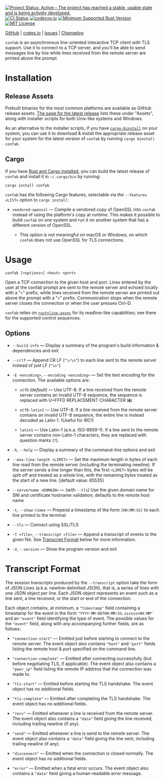 [![Project Status: Active – The project has reached a stable, usable state and is being actively developed.](https://www.repostatus.org/badges/latest/active.svg)](https://www.repostatus.org/#active)
[![CI Status](https://github.com/jwodder/confab/actions/workflows/test.yml/badge.svg)](https://github.com/jwodder/confab/actions/workflows/test.yml)
[![codecov.io](https://codecov.io/gh/jwodder/confab/branch/master/graph/badge.svg)](https://codecov.io/gh/jwodder/confab)
[![Minimum Supported Rust Version](https://img.shields.io/badge/MSRV-1.65-orange)](https://www.rust-lang.org)
[![MIT License](https://img.shields.io/github/license/jwodder/confab.svg)](https://opensource.org/licenses/MIT)

[GitHub](https://github.com/jwodder/confab) | [crates.io](https://crates.io/crates/confab) | [Issues](https://github.com/jwodder/confab/issues) | [Changelog](https://github.com/jwodder/confab/blob/master/CHANGELOG.md)

`confab` is an asynchronous line-oriented interactive TCP client with TLS
support.  Use it to connect to a TCP server, and you'll be able to send
messages line by line while lines received from the remote server are printed
above the prompt.

Installation
============

Release Assets
--------------

Prebuilt binaries for the most common platforms are available as GitHub release
assets.  [The page for the latest
release](https://github.com/jwodder/confab/releases/latest) lists these under
"Assets", along with installer scripts for both Unix-like systems and Windows.

As an alternative to the installer scripts, if you have
[`cargo-binstall`](https://github.com/cargo-bins/cargo-binstall) on your
system, you can use it to download & install the appropriate release asset for
your system for the latest version of `confab` by running `cargo binstall
confab`.

Cargo
-----

If you have [Rust and Cargo
installed](https://www.rust-lang.org/tools/install), you can build the latest
release of `confab` and install it in `~/.cargo/bin` by running:

    cargo install confab

`confab` has the following Cargo features, selectable via the `--features
<LIST>` option to `cargo install`:

- `vendored-openssl` — Compile a vendored copy of OpenSSL into `confab` instead
  of using the platform's copy at runtime.  This makes it possible to build
  `confab` on one system and run it on another system that has a different
  version of OpenSSL.

    - This option is not meaningful on macOS or Windows, on which `confab` does
      not use OpenSSL for TLS connections.


Usage
=====

    confab [<options>] <host> <port>

Open a TCP connection to the given host and port.  Lines entered by the user at
the confab prompt are sent to the remote server and echoed locally with a "`>`"
prefix, while lines received from the remote server are printed out above the
prompt with a "`<`" prefix.  Communication stops when the remote server closes
the connection or when the user presses Ctrl-D.

`confab` relies on
[`rustyline-async`](https://github.com/zyansheep/rustyline-async) for its
readline-like capabilities; see there for the supported control sequences.

Options
-------

- `--build-info` — Display a summary of the program's build information &
  dependencies and exit

- `--crlf` — Append CR LF (`"\r\n"`) to each line sent to the remote server
  instead of just LF (`"\n"`)

- `-E <encoding>`, `--encoding <encoding>` — Set the text encoding for the
  connection.  The available options are:

    - `utf8` *(default)* — Use UTF-8.  If a line received from the remote
      server contains an invalid UTF-8 sequence, the sequence is replaced with
      U+FFFD REPLACEMENT CHARACTER (`�`).

    - `utf8-latin1` — Use UTF-8.  If a line received from the remote server
      contains an invalid UTF-8 sequence, the entire line is instead decoded as
      Latin-1.  (Useful for IRC!)

    - `latin1` — Use Latin-1 (a.k.a. ISO-8859-1).  If a line sent to the remote
      server contains non-Latin-1 characters, they are replaced with question
      marks (`?`).

- `-h`, `--help` — Display a summary of the command-line options and exit

- `--max-line-length <LIMIT>` — Set the maximum length in bytes of each line
  read from the remote server (including the terminating newline).  If the
  server sends a line longer than this, the first `<LIMIT>` bytes will be split
  off and treated as a whole line, with the remaining bytes treated as the
  start of a new line.  [default value: 65535]

- `--servername <DOMAIN>` — (with `--tls`) Use the given domain name for SNI
  and certificate hostname validation; defaults to the remote host name

- `-t`, `--show-times` — Prepend a timestamp of the form `[HH:MM:SS]` to each
  line printed to the terminal

- `--tls` — Connect using SSL/TLS

- `-T <file>`, `--transcript <file>` — Append a transcript of events to the
  given file.  See [Transcript Format](#transcript-format) below for more
  information.

- `-V`, `--version` — Show the program version and exit


Transcript Format
=================

The session transcripts produced by the `--transcript` option take the form of
JSON Lines (a.k.a. newline-delimited JSON), that is, a series of lines with one
JSON object per line.  Each JSON object represents an event such as a line
sent, a line received, or the start or end of the connection.

Each object contains, at minimum, a `"timestamp"` field containing a timestamp
for the event in the form `"YYYY-MM-DDTHH:MM:SS.ssssss+HH:MM"` and an `"event"`
field identifying the type of event.  The possible values for the `"event"`
field, along with any accompanying further fields, are as follows:

- `"connection-start"` — Emitted just before starting to connect to the remote
  server.  The event object also contains `"host"` and `"port"` fields listing
  the remote host & port specified on the command line.

- `"connection-complete"` — Emitted after connecting successfully (but before
  negotiating TLS, if applicable).  The event object also contains a
  `"peer_ip"` field listing the remote IP address that the connection was made
  to.

- `"tls-start"` — Emitted before starting the TLS handshake.  The event object
  has no additional fields.

- `"tls-complete"` — Emitted after completing the TLS handshake.  The event
  object has no additional fields.

- `"recv"` — Emitted whenever a line is received from the remote server.  The
  event object also contains a `"data"` field giving the line received,
  including trailing newline (if any).

- `"send"` — Emitted whenever a line is send to the remote server.  The event
  object also contains a `"data"` field giving the line sent, including
  trailing newline (if any).

- `"disconnect"` — Emitted when the connection is closed normally.  The event
  object has no additional fields.

- `"error"` — Emitted when a fatal error occurs.  The event object also
  contains a `"data"` field giving a human-readable error message.
